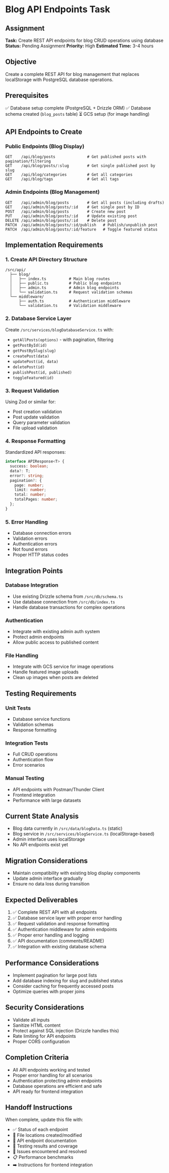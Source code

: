 # Blog API Endpoints Task

## Assignment
**Task:** Create REST API endpoints for blog CRUD operations using database
**Status:** Pending Assignment
**Priority:** High
**Estimated Time:** 3-4 hours

## Objective
Create a complete REST API for blog management that replaces localStorage with PostgreSQL database operations.

## Prerequisites
✅ Database setup complete (PostgreSQL + Drizzle ORM)
✅ Database schema created (`blog_posts` table)
⏳ GCS setup (for image handling)

## API Endpoints to Create

### Public Endpoints (Blog Display)
```
GET    /api/blog/posts              # Get published posts with pagination/filtering
GET    /api/blog/posts/:slug        # Get single published post by slug
GET    /api/blog/categories         # Get all categories
GET    /api/blog/tags               # Get all tags
```

### Admin Endpoints (Blog Management)
```
GET    /api/admin/blog/posts        # Get all posts (including drafts)
GET    /api/admin/blog/posts/:id    # Get single post by ID
POST   /api/admin/blog/posts        # Create new post
PUT    /api/admin/blog/posts/:id    # Update existing post
DELETE /api/admin/blog/posts/:id    # Delete post
PATCH  /api/admin/blog/posts/:id/publish   # Publish/unpublish post
PATCH  /api/admin/blog/posts/:id/feature   # Toggle featured status
```

## Implementation Requirements

### 1. Create API Directory Structure
```
/src/api/
  ├── blog/
  │   ├── index.ts          # Main blog routes
  │   ├── public.ts         # Public blog endpoints
  │   ├── admin.ts          # Admin blog endpoints
  │   └── validation.ts     # Request validation schemas
  └── middleware/
      ├── auth.ts           # Authentication middleware
      └── validation.ts     # Validation middleware
```

### 2. Database Service Layer
Create `/src/services/blogDatabaseService.ts` with:
- `getAllPosts(options)` - with pagination, filtering
- `getPostById(id)` 
- `getPostBySlug(slug)`
- `createPost(data)`
- `updatePost(id, data)`
- `deletePost(id)`
- `publishPost(id, published)`
- `toggleFeatured(id)`

### 3. Request Validation
Using Zod or similar for:
- Post creation validation
- Post update validation
- Query parameter validation
- File upload validation

### 4. Response Formatting
Standardized API responses:
```typescript
interface APIResponse<T> {
  success: boolean;
  data?: T;
  error?: string;
  pagination?: {
    page: number;
    limit: number;
    total: number;
    totalPages: number;
  };
}
```

### 5. Error Handling
- Database connection errors
- Validation errors
- Authentication errors
- Not found errors
- Proper HTTP status codes

## Integration Points

### Database Integration
- Use existing Drizzle schema from `/src/db/schema.ts`
- Use database connection from `/src/db/index.ts`
- Handle database transactions for complex operations

### Authentication
- Integrate with existing admin auth system
- Protect admin endpoints
- Allow public access to published content

### File Handling
- Integrate with GCS service for image operations
- Handle featured image uploads
- Clean up images when posts are deleted

## Testing Requirements

### Unit Tests
- Database service functions
- Validation schemas
- Response formatting

### Integration Tests  
- Full CRUD operations
- Authentication flow
- Error scenarios

### Manual Testing
- API endpoints with Postman/Thunder Client
- Frontend integration
- Performance with large datasets

## Current State Analysis
- Blog data currently in `/src/data/blogData.ts` (static)
- Blog service in `/src/services/blogService.ts` (localStorage-based)
- Admin interface uses localStorage
- No API endpoints exist yet

## Migration Considerations
- Maintain compatibility with existing blog display components
- Update admin interface gradually
- Ensure no data loss during transition

## Expected Deliverables
1. ✅ Complete REST API with all endpoints
2. ✅ Database service layer with proper error handling
3. ✅ Request validation and response formatting
4. ✅ Authentication middleware for admin endpoints
5. ✅ Proper error handling and logging
6. ✅ API documentation (comments/README)
7. ✅ Integration with existing database schema

## Performance Considerations
- Implement pagination for large post lists
- Add database indexing for slug and published status
- Consider caching for frequently accessed posts
- Optimize queries with proper joins

## Security Considerations
- Validate all inputs
- Sanitize HTML content
- Protect against SQL injection (Drizzle handles this)
- Rate limiting for API endpoints
- Proper CORS configuration

## Completion Criteria
- All API endpoints working and tested
- Proper error handling for all scenarios
- Authentication protecting admin endpoints
- Database operations are efficient and safe
- API ready for frontend integration

## Handoff Instructions
When complete, update this file with:
- ✅ Status of each endpoint
- 📁 File locations created/modified
- 🔧 API endpoint documentation
- 🧪 Testing results and coverage
- 🐛 Issues encountered and resolved
- 📋 Performance benchmarks
- ➡️ Instructions for frontend integration